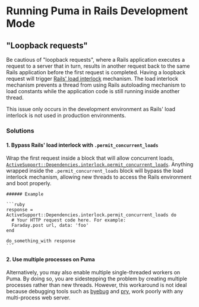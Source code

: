 # Running Puma in Rails Development Mode

## "Loopback requests" 

Be cautious of "loopback requests", where a Rails application executes a request to a server that in turn, results in another request back to the same Rails application before the first request is completed. Having a loopback request will trigger [Rails' load interlock](https://guides.rubyonrails.org/threading_and_code_execution.html#load-interlock) mechanism. The load interlock mechanism prevents a thread from using Rails autoloading mechanism to load constants while the application code is still running inside another thread.

This issue only occurs in the development environment as Rails' load interlock is not used in production environments. 

### Solutions


#### 1. Bypass Rails' load interlock with `.permit_concurrent_loads`

  Wrap the first request inside a block that will allow concurrent loads, [`ActiveSupport::Dependencies.interlock.permit_concurrent_loads`](https://guides.rubyonrails.org/threading_and_code_execution.html#permit-concurrent-loads). Anything wrapped inside the `.permit_concurrent_loads` block will bypass the load interlock mechanism, allowing new threads to access the Rails environment and boot properly. 

    ###### Example 

    ```ruby
    response = ActiveSupport::Dependencies.interlock.permit_concurrent_loads do
      # Your HTTP request code here. For example:
      Faraday.post url, data: 'foo'
    end

    do_something_with response
    ```

####  2. Use multiple processes on Puma

  Alternatively, you may also enable multiple single-threaded workers on Puma. By doing so, you are sidestepping the problem by creating multiple processes rather than new threads. However, this workaround is not ideal because debugging tools such as [byebug](https://github.com/deivid-rodriguez/byebug/issues/487) and [pry](https://github.com/pry/pry/issues/2153), work poorly with any multi-process web server. 
